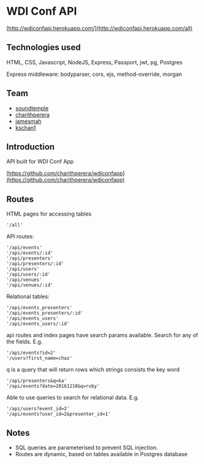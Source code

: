 # WDI Conf API
[http://wdiconfapi.herokuapp.com/](http://wdiconfapi.herokuapp.com/all)

## Technologies used
HTML, CSS, Javascript, NodeJS, Express, Passport, jwt, pg, Postgres

Express middleware: bodyparser, cors, ejs, method-override, morgan

## Team
* [soundtemple](https://github.com/soundtemple)
* [charithperera](https://github.com/charithperera)
* [jamesmah](https://github.com/jamesmah)
* [kschan1](https://github.com/kschan1)

## Introduction

API built for WDI Conf App

[https://github.com/charithperera/wdiconfapp](https://github.com/charithperera/wdiconfapp)

## Routes

HTML pages for accessing tables
```
'/all'
```

API routes:
```
'/api/events'
'/api/events/:id'
'/api/presenters'
'/api/presenters/:id'
'/api/users'
'/api/users/:id'
'/api/venues'
'/api/venues/:id'
```
Relational tables:
```
'/api/events_presenters'
'/api/events_presenters/:id'
'/api/events_users'
'/api/events_users/:id'
```

api routes and index pages have search params available. Search for any of the fields. E.g.
```
'/api/events?id=2'
'/users?first_name=chaz'
```
q is a query that will return rows which strings consists the key word

```
'/api/presenters&q=ka'
'/api/events?date=20161210&q=ruby'
```
Able to use queries to search for relational data. E.g.

```
'/api/users?event_id=2'
'/api/events?user_id=2&presenter_id=1'
```
## Notes
* SQL queries are parameterised to prevent SQL injection.
* Routes are dynamic, based on tables available in Postgres database
